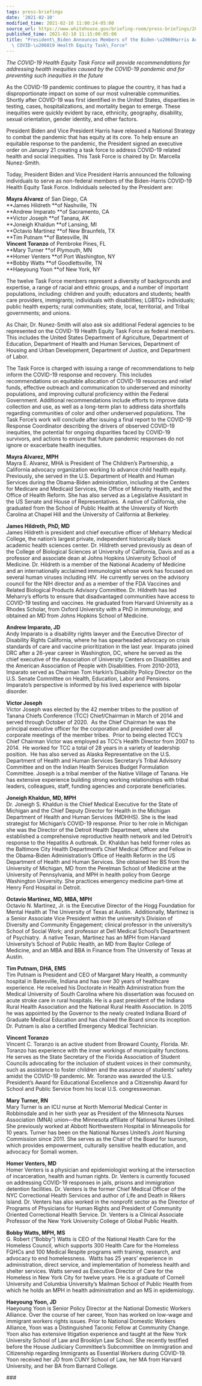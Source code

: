 ```yaml
---
tags: press-briefings
date: '2021-02-10'
modified_time: 2021-02-10 11:00:24-05:00
source_url: https://www.whitehouse.gov/briefing-room/press-briefings/2021/02/10/president-biden-announces-members-of-the-biden-harris-administration-covid-19-health-equity-task-force/
published_time: 2021-02-10 11:15:00-05:00
title: "President\_Biden Announces Members of the Biden-\u2060Harris Administration\
  \ COVID-\u206019 Health Equity Task\_Force"
---
```

 
*The COVID-19 Health Equity Task Force will provide recommendations for
addressing health inequities caused by the COVID-19 pandemic and for
preventing such inequities in the future*

As the COVID-19 pandemic continues to plague the country, it has had a
disproportionate impact on some of our most vulnerable communities.
Shortly after COVID-19 was first identified in the United States,
disparities in testing, cases, hospitalizations, and mortality began to
emerge. These inequities were quickly evident by race, ethnicity,
geography, disability, sexual orientation, gender identity, and other
factors.  
  
President Biden and Vice President Harris have released a National
Strategy to combat the pandemic that has equity at its core. To help
ensure an equitable response to the pandemic, the President signed an
executive order on January 21 creating a task force to address COVID-19
related health and social inequities. This Task Force is chaired by Dr.
Marcella Nunez-Smith.  
  
Today, President Biden and Vice President Harris announced the following
individuals to serve as non-federal members of the Biden-Harris COVID-19
Health Equity Task Force. Individuals selected by the President are:

**Mayra Alvarez** of San Diego, CA  
**James Hildreth **of Nashville, TN  
**Andrew Imparato **of Sacramento, CA  
**Victor Joseph **of Tanana, AK  
**Joneigh Khaldun **of Lansing, MI  
**Octavio Martinez **of New Braunfels, TX  
**Tim Putnam **of Batesville, IN  
**Vincent Toranzo** of Pembroke Pines, FL  
**Mary Turner **of Plymouth, MN  
**Homer Venters **of Port Washington, NY  
**Bobby Watts **of Goodlettsville, TN  
**Haeyoung Yoon **of New York, NY

The twelve Task Force members represent a diversity of backgrounds and
expertise, a range of racial and ethnic groups, and a number of
important populations, including: children and youth; educators and
students; health care providers, immigrants; individuals with
disabilities; LGBTQ+ individuals; public health experts; rural
communities; state, local, territorial, and Tribal governments; and
unions.  
  
As Chair, Dr. Nunez-Smith will also ask six additional Federal agencies
to be represented on the COVID-19 Health Equity Task Force as federal
members. This includes the United States Department of Agriculture,
Department of Education, Department of Health and Human Services,
Department of Housing and Urban Development, Department of Justice, and
Department of Labor.  
  
The Task Force is charged with issuing a range of recommendations to
help inform the COVID-19 response and recovery. This includes
recommendations on equitable allocation of COVID-19 resources and relief
funds, effective outreach and communication to underserved and minority
populations, and improving cultural proficiency within the Federal
Government. Additional recommendations include efforts to improve data
collection and use, as well as a long-term plan to address data
shortfalls regarding communities of color and other underserved
populations. The Task Force’s work will conclude after issuing a final
report to the COVID-19 Response Coordinator describing the drivers of
observed COVID-19 inequities, the potential for ongoing disparities
faced by COVID-19 survivors, and actions to ensure that future pandemic
responses do not ignore or exacerbate health inequities.  
  
**Mayra Alvarez, MPH**  
Mayra E. Alvarez, MHA is President of The Children’s Partnership, a
California advocacy organization working to advance child health equity.
Previously, she served in the U.S. Department of Health and Human
Services during the Obama-Biden administration, including at the Centers
for Medicare and Medicaid Services, the Office of Minority Health, and
the Office of Health Reform. She has also served as a Legislative
Assistant in the US Senate and House of Representatives.  A native of
California, she graduated from the School of Public Health at the
University of North Carolina at Chapel Hill and the University of
California at Berkeley.  
  
**James Hildreth, PhD, MD**  
James Hildreth is president and chief executive officer of Meharry
Medical College, the nation’s largest private, independent historically
black academic health sciences center. Dr. Hildreth served previously as
dean of the College of Biological Sciences at University of California,
Davis and as a professor and associate dean at Johns Hopkins University
School of Medicine. Dr. Hildreth is a member of the National Academy of
Medicine and an internationally acclaimed immunologist whose work has
focused on several human viruses including HIV.  He currently serves on
the advisory council for the NIH director and as a member of the FDA
Vaccines and Related Biological Products Advisory Committee. Dr.
Hildreth has led Meharry’s efforts to ensure that disadvantaged
communities have access to COVID-19 testing and vaccines. He graduated
from Harvard University as a Rhodes Scholar, from Oxford University with
a PhD in immunology, and obtained an MD from Johns Hopkins School of
Medicine.

**Andrew Imparato, JD**  
Andy Imparato is a disability rights lawyer and the Executive Director
of Disability Rights California, where he has spearheaded advocacy on
crisis standards of care and vaccine prioritization in the last year.
Imparato joined DRC after a 26-year career in Washington, DC, where he
served as the chief executive of the Association of University Centers
on Disabilities and the American Association of People with
Disabilities. From 2010-2013, Imparato served as Chairman Tom Harkin’s
Disability Policy Director on the U.S. Senate Committee on Health,
Education, Labor and Pensions. Imparato’s perspective is informed by his
lived experience with bipolar disorder.

**Victor Joseph**  
Victor Joseph was elected by the 42 member tribes to the position of
Tanana Chiefs Conference (TCC) Chief/Chairman in March of 2014 and
served through October of 2020.  As the Chief Chairman he was the
principal executive officer for the corporation and presided over all
corporate meetings of the member tribes.  Prior to being elected TCC’s
Chief Chairman Victor was employed as TCC’s Health Director from 2007 to
2014.  He worked for TCC a total of 28 years in a variety of leadership
position.  He has also served as Alaska Representative on the U.S.
Department of Health and Human Services Secretary’s Tribal Advisory
Committee and on the Indian Health Services Budget Formulation
Committee. Joseph is a tribal member of the Native Village of Tanana. He
has extensive experience building strong working relationships with
tribal leaders, colleagues, staff, funding agencies and corporate
beneficiaries.  
  
**Joneigh Khaldun, MD, MPH**  
Dr. Joneigh S. Khaldun is the Chief Medical Executive for the State of
Michigan and the Chief Deputy Director for Health in the Michigan
Department of Health and Human Services (MDHHS). She is the lead
strategist for Michigan’s COVID-19 response. Prior to her role in
Michigan she was the Director of the Detroit Health Department, where
she established a comprehensive reproductive health network and led
Detroit’s response to the Hepatitis A outbreak. Dr. Khaldun has held
former roles as the Baltimore City Health Department’s Chief Medical
Officer and Fellow in the Obama-Biden Administration’s Office of Health
Reform in the US Department of Health and Human Services. She obtained
her BS from the University of Michigan, MD from the Perelman School of
Medicine at the University of Pennsylvania, and MPH in health policy
from George Washington University. She practices emergency medicine
part-time at Henry Ford Hospital in Detroit.

**Octavio Martinez, MD, MBA, MPH**  
Octavio N. Martinez, Jr. is the Executive Director of the Hogg
Foundation for Mental Health at The University of Texas at Austin. 
Additionally, Martinez is a Senior Associate Vice President within the
university’s Division of Diversity and Community Engagement; clinical
professor in the university’s School of Social Work; and professor at
Dell Medical School’s Department of Psychiatry.  A native Texan,
Martinez has an MPH from Harvard University’s School of Public Health,
an MD from Baylor College of Medicine, and an MBA and BBA in Finance
from The University of Texas at Austin.

**Tim Putnam, DHA, EMS**  
Tim Putnam is President and CEO of Margaret Mary Health, a community
hospital in Batesville, Indiana and has over 30 years of healthcare
experience. He received his Doctorate in Health Administration from the
Medical University of South Carolina where his dissertation was focused
on acute stroke care in rural hospitals. He is a past president of the
Indiana Rural Health Association and the National Rural Health
Association. In 2015 he was appointed by the Governor to the newly
created Indiana Board of Graduate Medical Education and has chaired the
Board since its inception. Dr. Putnam is also a certified Emergency
Medical Technician.  
  
**Vincent Toranzo**  
Vincent C. Toranzo is an active student from Broward County, Florida.
Mr. Toranzo has experience with the inner workings of municipality
functions. He serves as the State Secretary of the Florida Association
of Student Councils advocating for the inclusion of student voices in
their community, such as assistance to foster children and the assurance
of students’ safety amidst the COVID-19 pandemic. Mr. Toranzo was
awarded the U.S. President’s Award for Educational Excellence and a
Citizenship Award for School and Public Service from his local U.S.
congresswoman.

**Mary Turner, RN**  
Mary Turner is an ICU nurse at North Memorial Medical Center in
Robbinsdale and in her sixth year as President of the Minnesota Nurses
Association (MNA) union—the Minnesota affiliate of National Nurses
United. She previously worked at Abbott Northwestern Hospital in
Minneapolis for 10 years. Turner has been on the National Nurses
United’s Joint Nursing Commission since 2011. She serves as the Chair of
the Board for Isuroon, which provides empowerment, culturally sensitive
health education, and advocacy for Somali women.  
  
**Homer Venters, MD**  
Homer Venters is a physician and epidemiologist working at the
intersection of incarceration, health and human rights. Dr. Venters is
currently focused on addressing COVID-19 responses in jails, prisons and
immigration detention facilities. Dr. Venters is the former Chief
Medical Officer of the NYC Correctional Health Services and author of
Life and Death in Rikers Island. Dr. Venters has also worked in the
nonprofit sector as the Director of Programs of Physicians for Human
Rights and President of Community Oriented Correctional Health Service.
Dr. Venters is a Clinical Associate Professor of the New York University
College of Global Public Health.  
  
**Bobby Watts, MPH, MS**  
G. Robert (“Bobby”) Watts is CEO of the National Health Care for the
Homeless Council, which supports 300 Health Care for the Homeless FQHCs
and 100 Medical Respite programs with training, research, and advocacy
to end homelessness.  Watts has 25 years’ experience in administration,
direct service, and implementation of homeless health and shelter
services. Watts served as Executive Director of Care for the Homeless in
New York City for twelve years. He is a graduate of Cornell University
and Columbia University’s Mailman School of Public Health from which he
holds an MPH in health administration and an MS in epidemiology.

**Haeyoung Yoon, JD**  
Haeyoung Yoon is Senior Policy Director at the National Domestic Workers
Alliance. Over the course of her career, Yoon has worked on low-wage and
immigrant workers rights issues. Prior to National Domestic Workers
Alliance, Yoon was a Distinguished Taconic Fellow at Community Change.
Yoon also has extensive litigation experience and taught at the New York
University School of Law and Brooklyn Law School. She recently testified
before the House Judiciary Committee’s Subcommittee on Immigration and
Citizenship regarding Immigrants as Essential Workers during COVID-19.
Yoon received her JD from CUNY School of Law, her MA from Harvard
University, and her BA from Barnard College.

\###
